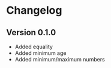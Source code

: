 # Changelog

## Version 0.1.0

- Added equality
- Added minimum age
- Added minimum/maximum numbers

